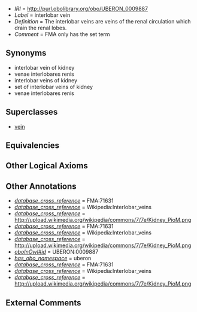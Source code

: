  * *IRI* = http://purl.obolibrary.org/obo/UBERON_0009887
 * *Label* = interlobar vein
 * *Definition* = The interlobar veins are veins of the renal circulation which drain the renal lobes.
 * *Comment* = FMA only has the set term

## Synonyms

 * interlobar vein of kidney
 * venae interlobares renis
 * interlobar veins of kidney
 * set of interlobar veins of kidney
 * venae interlobares renis

## Superclasses

 * [vein](../../UBERON/38/UBERON_0001638.md)

## Equivalencies


## Other Logical Axioms


## Other Annotations

 * *[database_cross_reference](../../ef/oboInOwl#hasDbXref.md)* = FMA:71631
 * *[database_cross_reference](../../ef/oboInOwl#hasDbXref.md)* = Wikipedia:Interlobar_veins
 * *[database_cross_reference](../../ef/oboInOwl#hasDbXref.md)* = http://upload.wikimedia.org/wikipedia/commons/7/7e/Kidney_PioM.png
 * *[database_cross_reference](../../ef/oboInOwl#hasDbXref.md)* = FMA:71631
 * *[database_cross_reference](../../ef/oboInOwl#hasDbXref.md)* = Wikipedia:Interlobar_veins
 * *[database_cross_reference](../../ef/oboInOwl#hasDbXref.md)* = http://upload.wikimedia.org/wikipedia/commons/7/7e/Kidney_PioM.png
 * *[oboInOwl#id](../../id/oboInOwl#id.md)* = UBERON:0009887
 * *[has_obo_namespace](../../ce/oboInOwl#hasOBONamespace.md)* = uberon
 * *[database_cross_reference](../../ef/oboInOwl#hasDbXref.md)* = FMA:71631
 * *[database_cross_reference](../../ef/oboInOwl#hasDbXref.md)* = Wikipedia:Interlobar_veins
 * *[database_cross_reference](../../ef/oboInOwl#hasDbXref.md)* = http://upload.wikimedia.org/wikipedia/commons/7/7e/Kidney_PioM.png

## External Comments


